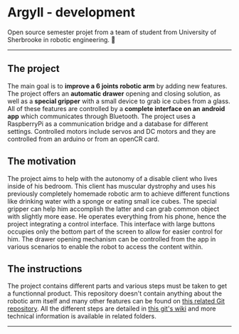 # Argyll - development
Open source semester projet from a team of student from University of Sherbrooke in robotic engineering. 🤖
____
## The project
The main goal is to **improve a 6 joints robotic arm** by adding new features. The project offers an **automatic drawer** opening and closing solution, as well as a **special gripper** with a small device to grab ice cubes from a glass. All of these features are controlled by a **complete interface on an android app** which communicates through Bluetooth. The project uses a RaspberryPi as a communication bridge and a database for different settings. Controlled motors include servos and DC motors and they are controlled from an arduino or from an openCR card.

## The motivation
The project aims to help with the autonomy of a disable client who lives inside of his bedroom. This client has muscular dystrophy and uses his previously completely homemade robotic arm to achieve different functions like drinking water with a sponge or eating small ice cubes. The special gripper can help him accomplish the latter and can grab common object with slightly more ease. He operates everything from his phone, hence the project integrating a control interface. This interface with large buttons occupies only the bottom part of the screen to allow for easier control for him. The drawer opening mechanism can be controlled from the app in various scenarios to enable the robot to access the content within.

## The instructions
The project contains different parts and various steps must be taken to get a functionnal product. This repository doesn't contain anything about the robotic arm itself and many other features can be found on [this related Git repository](https://github.com/JeremieBourque1/projetS4). All the different steps are detailed in [this git's wiki](https://github.com/charles-maheu/Argyll---developement/wiki) and more technical information is available in related folders.

___